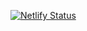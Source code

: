 [![Netlify Status](https://api.netlify.com/api/v1/badges/a19c72a4-2a87-4be9-8cba-4bbd1d14089a/deploy-status)](https://app.netlify.com/sites/holidaze-pe-2/deploys)

